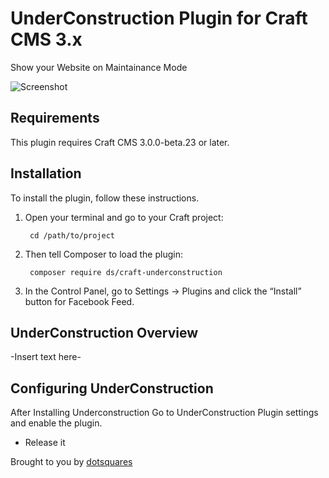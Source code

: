 # UnderConstruction Plugin for Craft CMS 3.x

Show your Website on Maintainance Mode

![Screenshot](resources/img/plugin-logo.png)

## Requirements

This plugin requires Craft CMS 3.0.0-beta.23 or later.

## Installation

To install the plugin, follow these instructions.

1. Open your terminal and go to your Craft project:

        cd /path/to/project

2. Then tell Composer to load the plugin:

        composer require ds/craft-underconstruction

3. In the Control Panel, go to Settings → Plugins and click the “Install” button for Facebook Feed.

## UnderConstruction Overview

-Insert text here-

## Configuring UnderConstruction

After Installing Underconstruction  Go to UnderConstruction Plugin settings and enable the plugin.



* Release it

Brought to you by [dotsquares](https://dotsquares.com)
